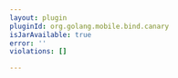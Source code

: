 ```yaml
---
layout: plugin
pluginId: org.golang.mobile.bind.canary
isJarAvailable: true
error: ''
violations: []

---
```

